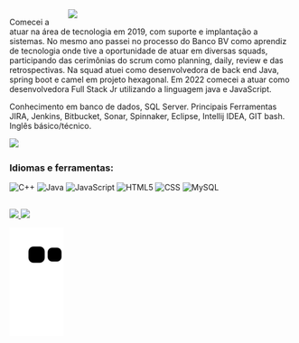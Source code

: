 <img src="https://raw.githubusercontent.com/MicaelliMedeiros/micaellimedeiros/master/image/computer-illustration.png" min-width="400px" max-width="400px" width="400px" align="right">

<p align="left"> 
 Comecei a atuar na área de tecnologia em 2019, com suporte e implantação a sistemas. No mesmo ano passei no processo do Banco BV como aprendiz de tecnologia onde tive a oportunidade de atuar em diversas squads, participando das cerimônias do scrum como planning, daily, review e das retrospectivas. Na squad atuei como desenvolvedora de back end Java, spring boot e camel em projeto hexagonal. 
Em 2022 comecei a atuar como desenvolvedora Full Stack Jr utilizando a linguagem java e JavaScript. 

Conhecimento em banco de dados, SQL Server. 
Principais Ferramentas JIRA, Jenkins, Bitbucket, Sonar, Spinnaker, Eclipse, Intellij IDEA, GIT bash. Inglês básico/técnico.
</p>

<p align="left">
 

  <a href="#" alt="LinkedIn">
  <img src="https://img.shields.io/badge/-Linkedin-0e76a8?style=flat-square&logo=Linkedin&logoColor=white&link=https://www.linkedin.com/in/bruna-timidate/"/></a>
<h3 align="left">Idiomas e ferramentas:</h3>

![C++](https://img.shields.io/badge/-C++-333333?style=flat&logo=C%2B%2B&logoColor=00599C)
![Java](https://img.shields.io/badge/-Java-333333?style=flat&logo=Java&logoColor=007396)
![JavaScript](https://img.shields.io/badge/-JavaScript-333333?style=flat&logo=javascript)
![HTML5](https://img.shields.io/badge/-HTML5-333333?style=flat&logo=HTML5)
![CSS](https://img.shields.io/badge/-CSS-333333?style=flat&logo=CSS3&logoColor=1572B6)
![MySQL](https://img.shields.io/badge/-MySQL-333333?style=flat&logo=mysql)


##
<div>

 
<a href="https://github.com/Anacarolineoliveira">
<img height="160em" src="https://github-readme-stats.vercel.app/api?username=timidate&show_icons=true&theme=radical&include_all_commits=true&count_private=true"/>
<img height="160em" src="https://github-readme-stats.vercel.app/api/top-langs/?username=timidate&layout=compact&langs_count=7&theme=radical"/>


![Snake animation](https://github.com/DanielsOfficial0102/DanielsOfficial0102/blob/output/github-contribution-grid-snake.svg)





</div>

